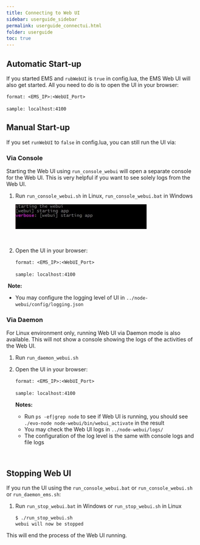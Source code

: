 ```yaml
---
title: Connecting to Web UI
sidebar: userguide_sidebar
permalink: userguide_connectui.html
folder: userguide
toc: true
---
```


## Automatic Start-up

If you started EMS and `rubWebUI` is `true` in config.lua, the EMS Web UI will also get started. All you need to do is to open the UI in your browser:

```
format: <EMS_IP>:<WebUI_Port>

sample: localhost:4100
```



## Manual Start-up

If you set `runWebUI` to `false` in config.lua, you can still run the UI via:



### Via Console

Starting the Web UI using `run_console_webui` will open a separate console for the Web UI. This is very helpful if you want to see solely logs from the Web UI. 

1. Run `run_console_webui.sh` in Linux,  `run_console_webui.bat` in Windows

   ![](images/userguide/startui_console.jpg)

   ​

2. Open the UI in your browser: 

   ```
   format: <EMS_IP>:<WebUI_Port>

   sample: localhost:4100
   ```


​      **Note:**

   - You may configure the logging level of UI in `../node-webui/config/logging.json`




### Via Daemon

For Linux environment only, running Web UI via Daemon mode is also available. This will not show a console showing the logs of the activities of the Web UI.  

1. Run `run_daemon_webui.sh`

2. Open the UI in your browser: 

   ```
   format: <EMS_IP>:<WebUI_Port>

   sample: localhost:4100
   ```

   **Notes:**

   - Run `ps -ef|grep node` to see if Web UI is running, you should see `./evo-node node-webui/bin/webui_activate` in the result
   - You may check the Web UI logs in `../node-webui/logs/`
   - The configuration of the log level is the same with console logs and file logs

   ​




## Stopping Web UI

If you run the UI using the `run_console_webui.bat` or `run_console_webui.sh` or `run_daemon_ems.sh`:

1. Run `run_stop_webui.bat` in Windows or `run_stop_webui.sh` in Linux

   ```
   $ ./run_stop_webui.sh 
   webui will now be stopped
   ```

This will end the process of the Web UI running.
